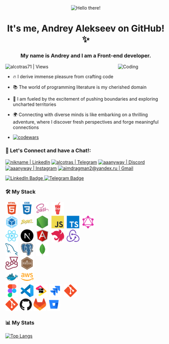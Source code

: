 <p align="center" title="Random gradient after page reload (～￣▽￣)～">
  <img src="https://capsule-render.vercel.app/api?type=waving&color=gradient&text=Hello%20there!&height=100&section=header" alt="Hello there!"/>
</p>
<h1 align="center">It's me, Andrey Alekseev on GitHub!✨</h1>
<h3 align="center">My name is Andrey and I am a Front-end developer.</h3>

<img align="right" alt="Coding" width="30%" src="https://raw.githubusercontent.com/anathayna/anathayna/master/assets/bmo.gif" alt="bmo dancing"/>

<p align="left"> <img src="https://komarev.com/ghpvc/?username=alcotras71&label=Profile%20views&color=0e75b6&style=flat" alt="alcotras71 | Views" /> </p>

- 🔥 I derive immense pleasure from crafting code

- 📚 The world of programming literature is my cherished domain

- 🚀 I am fueled by the excitement of pushing boundaries and exploring uncharted territories
- 🌍 Connecting with diverse minds is like embarking on a thrilling adventure, where I discover fresh perspectives and forge meaningful connections

- <a href="https://www.codewars.com/users/Alcotras71" display="block" aling="center"><img src="https://www.codewars.com/users/Alcotras71/badges/large" alt="codewars"/></a>

### 📡 Let's Connect and have a Chat!:

<p align="left">
<a href="https://linkedin.com/in/nikname" target="_blank"><img align="center" src="https://cdn-icons-png.flaticon.com/512/2504/2504923.png" alt="nikname | LinkedIn" height="30" width="30" /></a>
<a href="https://t.me/alcotras" target="_blank"><img align="center" src="https://cdn-icons-png.flaticon.com/512/2504/2504941.png" alt="alcotras | Telegram" height="30" width="30" /></a>
<a href="https://discordapp.com/users/aaanyway" target="_blank"><img align="center" src="https://cdn-icons-png.flaticon.com/512/2504/2504896.png" alt="aaanyway | Discord" height="30" width="30" /></a>
<a href="https://www.instagram.com/aaanywaay/" target="_blank"><img align="center" src="https://cdn-icons-png.flaticon.com/512/1409/1409946.png" alt="aaanyway | Instagram" height="30" width="30" /></a>
<a href="mailto:aimdragman2@yandex.ru" target="_blank"><img align="center" src="https://cdn-icons-png.flaticon.com/512/732/732200.png" alt="aimdragman2@yandex.ru | Gmail" height="30" width="30" /></a>
</p>

<div id="badges">
  <a href="https://linkedin.com/in/andrey-alekseev-501173202" target="_blank">
    <img src="https://img.shields.io/badge/LinkedIn-blue?style=for-the-badge&logo=linkedin" alt="LinkedIn Badge"/>
  </a>
  <a href="https://t.me/alcotras" target="_blank">
    <img src="https://img.shields.io/badge/Telegram-2CA5E0?style=for-the-badge&logo=telegram" alt="Telegram Badge"/>
  </a>
</div>

### :hammer_and_wrench: My Stack

<div>
  <img src="https://github.com/devicons/devicon/blob/master/icons/html5/html5-plain-wordmark.svg" title="HTML5" alt="HTML" width="40" height="40"/>&nbsp;
  <img src="https://github.com/devicons/devicon/blob/master/icons/css3/css3-plain-wordmark.svg"  title="CSS3" alt="CSS" width="40" height="40"/>&nbsp;
  <img src="https://github.com/devicons/devicon/blob/master/icons/sass/sass-original.svg"  title="Sass" alt="Sass" width="40" height="40"/>&nbsp;
  <img src="https://github.com/devicons/devicon/blob/master/icons/gulp/gulp-plain.svg"  title="Gulp" alt="Gulp" width="40" height="40"/>&nbsp;
</div>
<div>
  <img src="https://github.com/devicons/devicon/blob/master/icons/webpack/webpack-original.svg"  title="Webpack" alt="Webpack" width="40" height="40"/>&nbsp;
  <img src="https://github.com/devicons/devicon/blob/master/icons/babel/babel-original.svg"  title="Babel" alt="Babel" width="40" height="40"/>&nbsp;
  <img src="https://github.com/devicons/devicon/blob/master/icons/nodejs/nodejs-original.svg" title="NodeJS" alt="NodeJS" width="40" height="40"/>&nbsp;
  <img src="https://github.com/devicons/devicon/blob/master/icons/javascript/javascript-original.svg" title="JavaScript" alt="JavaScript" width="40" height="40"/>&nbsp;
  <img src="https://github.com/devicons/devicon/blob/master/icons/typescript/typescript-original.svg" title="TypeScript" alt="TypeScript" width="40" height="40"/>&nbsp;
  <img src="https://github.com/devicons/devicon/blob/master/icons/graphql/graphql-plain.svg" title="GraphQL" alt="GraphQL" width="40" height="40"/>&nbsp;
</div>
<div>
  <img src="https://github.com/devicons/devicon/blob/master/icons/react/react-original.svg" title="React" alt="React" width="40" height="40"/>&nbsp;
  <img src="https://github.com/devicons/devicon/blob/master/icons/nextjs/nextjs-original.svg" title="NextJS" alt="NextJS" width="40" height="40"/>&nbsp;
  <img src="https://github.com/devicons/devicon/blob/master/icons/angularjs/angularjs-original.svg" title="Angular" alt="Angular" width="40" height="40"/>&nbsp;
  <img src="https://github.com/devicons/devicon/blob/master/icons/nestjs/nestjs-plain.svg" title="NestJS" alt="NestJS" width="40" height="40"/>&nbsp;
  <img src="https://github.com/devicons/devicon/blob/master/icons/redux/redux-original.svg" title="Redux" alt="Redux" width="40" height="40"/>&nbsp;
</div>
<div>
  <img src="https://github.com/devicons/devicon/blob/master/icons/mysql/mysql-original.svg" title="MySQL" alt="MySQL" width="40" height="40"/>&nbsp;
  <img src="https://github.com/devicons/devicon/blob/master/icons/postgresql/postgresql-original.svg" title="PostgreSQL" alt="PostgreSQL" width="40" height="40"/>&nbsp;
  <img src="https://github.com/devicons/devicon/blob/master/icons/mongodb/mongodb-original.svg" title="MongoDB" alt="MongoDB" width="40" height="40"/>&nbsp;
</div>
<div>
  <img src="https://github.com/devicons/devicon/blob/master/icons/jest/jest-plain.svg" title="Jest" alt="Jest" width="40" height="40"/>&nbsp;
  <img src="https://github.com/devicons/devicon/blob/master/icons/mocha/mocha-plain.svg" title="Mocha" alt="Mocha" width="40" height="40"/>&nbsp;
</div>
<div>
  <img src="https://github.com/devicons/devicon/blob/master/icons/docker/docker-original.svg" title="Docker" alt="Docker " width="40" height="40"/>&nbsp;
  <img src="https://github.com/devicons/devicon/blob/master/icons/amazonwebservices/amazonwebservices-plain-wordmark.svg" title="Amazonwebservices" alt="Amazonwebservices " width="40" height="40"/>&nbsp;
</div>
<div>
  <img src="https://github.com/devicons/devicon/blob/master/icons/figma/figma-original.svg" title="Figma" alt="Figma " width="40" height="40"/>&nbsp;
  <img src="https://github.com/devicons/devicon/blob/master/icons/vscode/vscode-original.svg" title="Visual Studio Code" **alt="Visual Studio Code" width="40" height="40"/>
  <img src="https://github.com/devicons/devicon/blob/master/icons/jetbrains/jetbrains-original.svg" title="Jetbrains" **alt="Jetbrains" width="40" height="40"/>
  <img src="https://github.com/devicons/devicon/blob/master/icons/jira/jira-original.svg" title="Jira" alt="Jira " width="40" height="40"/>&nbsp;
  <img src="https://github.com/devicons/devicon/blob/master/icons/git/git-original.svg" title="Git" alt="Git" width="40" height="40"/>
</div>
<div>
  <img src="https://github.com/devicons/devicon/blob/master/icons/git/git-original.svg" title="Git" alt="Git" width="40" height="40"/>
  <img src="https://github.com/devicons/devicon/blob/master/icons/github/github-original.svg" title="GitHUB" alt="GitHUB" width="40" height="40"/>
  <img src="https://github.com/devicons/devicon/blob/master/icons/gitlab/gitlab-original.svg" title="GitLab" alt="GitLab" width="40" height="40"/>
  <img src="https://github.com/devicons/devicon/blob/master/icons/bitbucket/bitbucket-original.svg" title="Bitbucket" alt="Bitbucket" width="40" height="40"/>
</div>

### :bar_chart: My Stats
[![Top Langs](https://github-readme-stats.vercel.app/api/top-langs/?username=alcotras71&layout=compact)](https://github.com/anuraghazra/github-readme-stats)



<!--
**Alcotras71/alcotras71** is a ✨ _special_ ✨ repository because its `README.md` (this file) appears on your GitHub profile.

Here are some ideas to get you started:

- 🔭 I’m currently working on ...
- 🌱 I’m currently learning ...
- 👯 I’m looking to collaborate on ...
- 🤔 I’m looking for help with ...
- 💬 Ask me about ...
- 📫 How to reach me: ...
- 😄 Pronouns: ...
- ⚡ Fun fact: ...
-->
